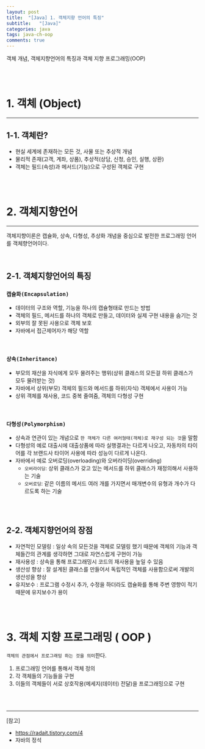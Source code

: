 ```yaml
---
layout: post
title:  "[Java] 1. 객체지향 언어의 특징"
subtitle:   "[Java]"
categories: java
tags: java-ch-oop
comments: true
---
```


객체 개념, 객체지향언어의 특징과 객체 지향 프로그래밍(OOP)

<br><br>


# 1. 객체 (Object)
---

## 1-1. 객체란?

- 현실 세계에 존재하는 모든 것, 사물 또는 추상적 개념
- 물리적 존재(고객, 계좌, 상품), 추상적(상담, 신청, 승인, 실행, 상환)
- 객체는 필드(속성)과 메서드(기능)으로 구성된 객체로 구현

<br><br>


# 2. 객체지향언어
---

객체지향이론은 캡슐화, 상속, 다형성, 추상화 개념을 중심으로 발전한 프로그래밍 언어를 객체향언어이다.

<br>


## 2-1. 객체지향언어의 특징

### `캡슐화(Encapsulation)`

- 데이터의 구조와 역할, 기능을 하나의 캡슐형태로 만드는 방법
- 객체의 필드, 메서드를 하나의 객체로 만들고, 데이터와 실제 구현 내용을 숨기는 것
- 외부의 잘 못된 사용으로 객체 보호
- 자바에서 접근제어자가 해당 역할
  
<br>


### `상속(Inheritance)`

- 부모의 재산을 자식에게 모두 물려주는 행위(상위 클래스의 모든걸 하위 클래스가 모두 물려받는 것)
- 자바에서 상위(부모) 객체의 필드와 메서드를 하위(자식) 객체에서 사용이 가능
- 상위 객체를 재사용, 코드 중복 줄여줌, 객체의 다형성 구현

<br>


### `다형성(Polymorphism)`

- 상속과 연관이 있는 개념으로 `한 객체가 다른 여러형태(객체)로 재구성 되는 것`을 말함
- 다형성의 예로 대출시에 대출상품에 따라 실행결과는 다르게 나오고, 자동차의 타이어를 각 브랜드사 타이어 사용에 따라 성능이 다르게 나온다.
- 자바에서 예로 오버로딩(overloading)와 오버라이딩(overriding)
	- `오버라이딩`: 상위 클래스가 갖고 있는 메서드를 하위 클래스가 재정의해서 사용하는 기술  
	- `오버로딩`: 같은 이름의 메서드 여러 개를 가지면서 매개변수의 유형과 개수가 다르도록 하는 기술

<br><br>


## 2-2. 객체지향언어의 장점

- 자연적인 모델링 : 일상 속의 모든것을 객체로 모델링 했기 때문에 객체의 기능과 객체들간의 관계를 생각하면 그대로 자연스럽게 구현이 가능
- 재사용성 : 상속을 통해 프로그래밍시 코드의 재사용을 높일 수 있음
- 생산성 향상 : 잘 설계된 클래스를 만들어서 독립적인 객체를 사용함으로써 개발의 생산성을 향상
- 유지보수 : 프로그램 수정시 추가, 수정을 하더라도 캡슐화를 통해 주변 영향이 적기때문에 유지보수가 용이

<br><br>


# 3. 객체 지향 프로그래밍 ( OOP )

`객체의 관점에서 프로그래밍 하는 것을 의미`한다.

1) 프로그래밍 언어를 통해서 객체 정의
2) 각 객체들의 기능들을 구현
3) 이들의 객체들이 서로 상호작용(메세지(데이터) 전달)을 프로그래밍으로 구현

<br><br>


---
[참고]
- https://radait.tistory.com/4
- 자바의 정석